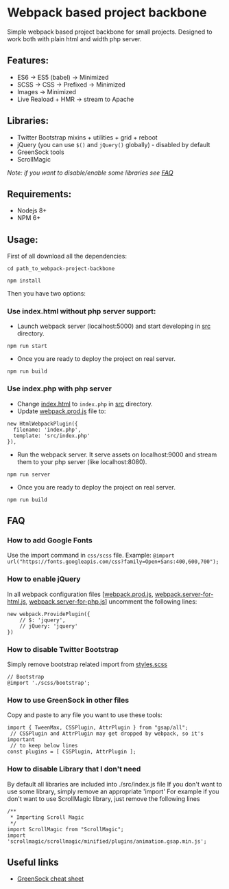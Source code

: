 # Webpack based project backbone
Simple webpack based project backbone for small projects.
Designed to work both with plain html and width php server.

## Features:
* ES6 -> ES5 (babel) -> Minimized
* SCSS -> CSS -> Prefixed -> Minimized
* Images -> Minimized
* Live Reaload + HMR -> stream to Apache

## Libraries:
* Twitter Bootstrap mixins + utilities + grid + reboot
* jQuery (you can use ```$()``` and ```jQuery()``` globally) - disabled by default
* GreenSock tools
* ScrollMagic

*Note: if you want to disable/enable some libraries see [FAQ](https://github.com/dmitriyaa/webpack-project-backbone#faq)*

## Requirements:
* Nodejs 8+
* NPM 6+

## Usage:
First of all download all the dependencies:
```
cd path_to_webpack-project-backbone
```
```
npm install
```
Then you have two options:
### Use index.html without php server support:
* Launch webpack server (localhost:5000) and start developing in [src](./src) directory.
```
npm run start
```
* Once you are ready to deploy the project on real server.
```
npm run build
```

### Use index.php with php server
* Change [index.html](./src/index.html) to ```index.php``` in [src](./src) directory.
* Update [webpack.prod.js](./webpack.prod.js) file to:
```
new HtmlWebpackPlugin({
  filename: 'index.php',
  template: 'src/index.php'
}),
```
* Run the webpack server. It serve assets on localhost:9000 and stream them to your php server (like localhost:8080).
```
npm run server
```
* Once you are ready to deploy the project on real server.
 ```
 npm run build
 ```

## FAQ
### How to add Google Fonts
Use the import command in ```css/scss``` file.
Example: ```@import url("https://fonts.googleapis.com/css?family=Open+Sans:400,600,700");```

### How to enable jQuery
In all webpack configuration files [[webpack.prod.js](./webpack.prod.js), [webpack.server-for-html.js](./webpack.server-for-html.js), [webpack.server-for-php.js](./webpack.server-for-php.js)] uncomment the following lines:
```
new webpack.ProvidePlugin({
    // $: 'jquery',
    // jQuery: 'jquery'
})
```

### How to disable Twitter Bootstrap
Simply remove bootstrap related import from [styles.scss](./src/styles.scss)
```
// Bootstrap
@import './scss/bootstrap';
```

### How to use GreenSock in other files
Copy and paste to any file you want to use these tools:
```
import { TweenMax, CSSPlugin, AttrPlugin } from "gsap/all";
 // CSSPlugin and AttrPlugin may get dropped by webpack, so it's important
 // to keep below lines
const plugins = [ CSSPlugin, AttrPlugin ];
```

### How to disable Library that I don't need
By default all libraries are included into ./src/index.js file
If you don't want to use some library, simply remove an appropriate 'import'
For example if you don't want to use ScrollMagic library, just remove the
following lines
```
/**
 * Importing Scroll Magic
 */
import ScrollMagic from "ScrollMagic";
import 'scrollmagic/scrollmagic/minified/plugins/animation.gsap.min.js';
```

## Useful links
* [GreenSock cheat sheet](https://ihatetomatoes.net/greensock-cheat-sheet/)
